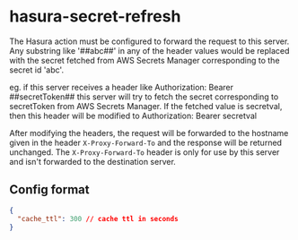 # hasura-secret-refresh

The Hasura action must be configured to forward the request to this server. Any
substring like '##abc##' in any of the header values would be replaced with
the secret fetched from AWS Secrets Manager corresponding to the secret id 'abc'.

eg. if this server receives a header like Authorization: Bearer ##secretToken##
this server will try to fetch the secret corresponding to secretToken from AWS
Secrets Manager. If the fetched value is secretval, then this header will be
modified to Authorization: Bearer secretval

After modifying the headers, the request will be forwarded to the hostname given
in the header `X-Proxy-Forward-To` and the response will be returned unchanged.
The `X-Proxy-Forward-To` header is only for use by this server and isn't
forwarded to the destination server.

## Config format

```json
{
  "cache_ttl": 300 // cache ttl in seconds
}
```
